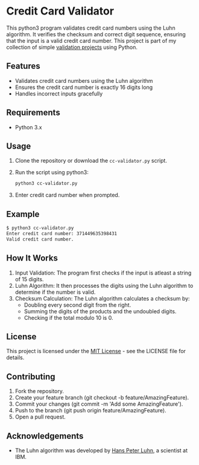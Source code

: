 # Credit Card Validator

This python3 program validates credit card numbers using the Luhn algorithm. It verifies the checksum and correct digit sequence, ensuring that the input is a valid credit card number. This project is part of my collection of simple [validation projects](https://github.com/AgSpades/validation-projects) using Python.

## Features

- Validates credit card numbers using the Luhn algorithm
- Ensures the credit card number is exactly 16 digits long
- Handles incorrect inputs gracefully

## Requirements

- Python 3.x

## Usage

1. Clone the repository or download the `cc-validator.py` script.
2. Run the script using python3:

    ```sh
    python3 cc-validator.py
    ```

3. Enter credit card number when prompted.

## Example

```sh
$ python3 cc-validator.py
Enter credit card number: 371449635398431
Valid credit card number.
```
## How It Works

1. Input Validation: The program first checks if the input is atleast a string of 15 digits.
2. Luhn Algorithm: It then processes the digits using the Luhn algorithm to determine if the number is valid.
3. Checksum Calculation: The Luhn algorithm calculates a checksum by:
    - Doubling every second digit from the right.
    - Summing the digits of the products and the undoubled digits.
    - Checking if the total modulo 10 is 0.

## License

This project is licensed under the [MIT License](./LICENSE) - see the LICENSE file for details.

## Contributing

1. Fork the repository.
2. Create your feature branch (git checkout -b feature/AmazingFeature).
3. Commit your changes (git commit -m 'Add some AmazingFeature').
4. Push to the branch (git push origin feature/AmazingFeature).
5. Open a pull request.

## Acknowledgements

- The Luhn algorithm was developed by [Hans Peter Luhn](https://en.wikipedia.org/wiki/Hans_Peter_Luhn), a scientist at IBM.
